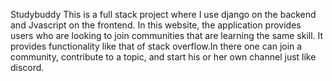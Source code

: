 Studybuddy
This is a full stack project where I use django on the backend and Jvascript on the frontend. 
In this website, the application provides users who are looking to join communities that are learning the same skill. It provides functionality like that of stack overflow.In there one can join a community, contribute to a topic, and start his or her own channel just like discord. 
